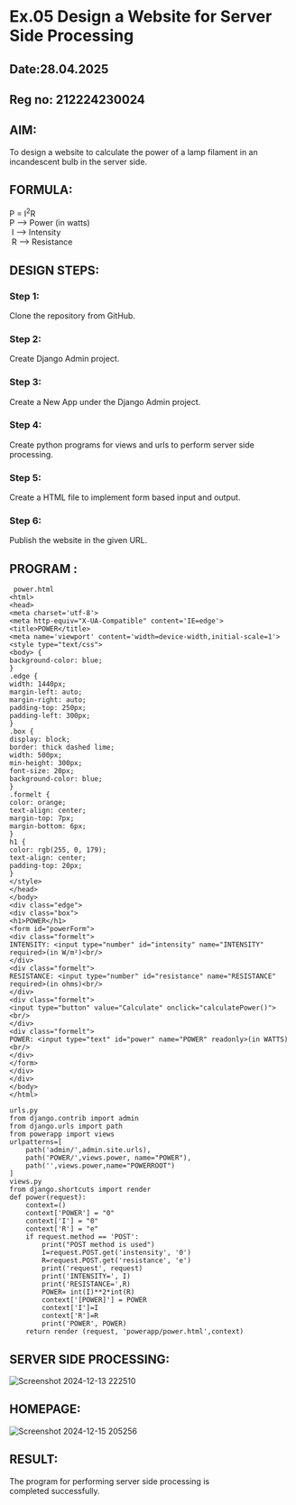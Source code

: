 # Ex.05 Design a Website for Server Side Processing
## Date:28.04.2025
## Reg no: 212224230024

## AIM:
 To design a website to calculate the power of a lamp filament in an incandescent bulb in the server side. 


## FORMULA:
P = I<sup>2</sup>R
<br> P --> Power (in watts)
<br> I --> Intensity
<br> R --> Resistance

## DESIGN STEPS:

### Step 1:
Clone the repository from GitHub.

### Step 2:
Create Django Admin project.

### Step 3:
Create a New App under the Django Admin project.

### Step 4:
Create python programs for views and urls to perform server side processing.

### Step 5:
Create a HTML file to implement form based input and output.

### Step 6:
Publish the website in the given URL.

## PROGRAM :
```
 power.html
<html>
<head>
<meta charset='utf-8'>
<meta http-equiv="X-UA-Compatible" content='IE=edge'>
<title>POWER</title>
<meta name='viewport' content='width=device-width,initial-scale=1'>
<style type="text/css">
<body> {
background-color: blue;
}
.edge {
width: 1440px;
margin-left: auto;
margin-right: auto;
padding-top: 250px;
padding-left: 300px;
}
.box {
display: block;
border: thick dashed lime;
width: 500px;
min-height: 300px;
font-size: 20px;
background-color: blue;
}
.formelt {
color: orange;
text-align: center;
margin-top: 7px;
margin-bottom: 6px;
}
h1 {
color: rgb(255, 0, 179);
text-align: center;
padding-top: 20px;
}
</style>
</head>
</body>
<div class="edge">
<div class="box">
<h1>POWER</h1>
<form id="powerForm">
<div class="formelt">
INTENSITY: <input type="number" id="intensity" name="INTENSITY" required>(in W/m²)<br/>
</div>
<div class="formelt">
RESISTANCE: <input type="number" id="resistance" name="RESISTANCE" required>(in ohms)<br/>
</div>
<div class="formelt">
<input type="button" value="Calculate" onclick="calculatePower()"><br/>
</div>
<div class="formelt">
POWER: <input type="text" id="power" name="POWER" readonly>(in WATTS)<br/>
</div>
</form>
</div>
</div>
</body>
</html>

urls.py
from django.contrib import admin
from django.urls import path
from powerapp import views
urlpatterns=[
    path('admin/',admin.site.urls),
    path('POWER/',views.power, name="POWER"),
    path('',views.power,name="POWERROOT")
]
views.py
from django.shortcuts import render
def power(request):
    context=()
    context['POWER'] = "0"
    context['I'] = "0"
    context['R'] = "e"
    if request.method == 'POST':
        print("POST method is used")
        I=request.POST.get('instensity', '0')
        R=request.POST.get('resistance', 'e')
        print('request', request)
        print('INTENSITY=', I)
        print('RESISTANCE=',R)
        POWER= int(I)**2*int(R)
        context['[POWER]'] = POWER
        context['I']=I
        context['R']=R
        print('POWER', POWER)
    return render (request, 'powerapp/power.html',context)

```

## SERVER SIDE PROCESSING:
![Screenshot 2024-12-13 222510](https://github.com/user-attachments/assets/b37e906e-c4de-4fd6-a83c-3e2004373101)



## HOMEPAGE:
![Screenshot 2024-12-15 205256](https://github.com/user-attachments/assets/961ebe70-28ce-41e9-8cc9-a7349e4120cb)

## RESULT:
The program for performing server side processing is completed successfully.

